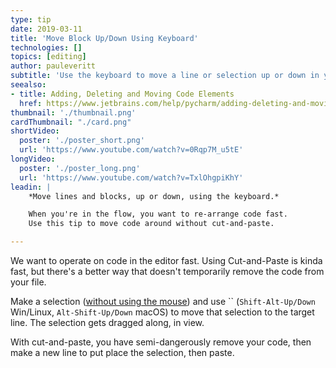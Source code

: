 ```yaml
---
type: tip
date: 2019-03-11
title: 'Move Block Up/Down Using Keyboard'
technologies: []
topics: [editing]
author: pauleveritt
subtitle: 'Use the keyboard to move a line or selection up or down in your file.'
seealso:
- title: Adding, Deleting and Moving Code Elements
  href: https://www.jetbrains.com/help/pycharm/adding-deleting-and-moving-lines.html
thumbnail: './thumbnail.png'
cardThumbnail: "./card.png"
shortVideo:
  poster: './poster_short.png'
  url: 'https://www.youtube.com/watch?v=0Rqp7M_u5tE'
longVideo:
  poster: './poster_long.png'
  url: 'https://www.youtube.com/watch?v=TxlOhgpiKhY'
leadin: |
    *Move lines and blocks, up or down, using the keyboard.*    

    When you're in the flow, you want to re-arrange code fast. 
    Use this tip to move code around without cut-and-paste.

---
```


We want to operate on code in the editor fast. Using Cut-and-Paste is 
kinda fast, but there's a better way that doesn't temporarily remove the 
code from your file.

Make a selection ([without using the mouse](../make-extend-selection/)) 
and use `` (`Shift-Alt-Up/Down` Win/Linux, `Alt-Shift-Up/Down` macOS) 
to move that selection to the target line. The selection gets dragged 
along, in view.

With cut-and-paste, you have semi-dangerously remove your code, then 
make a new line to put place the selection, then paste.
